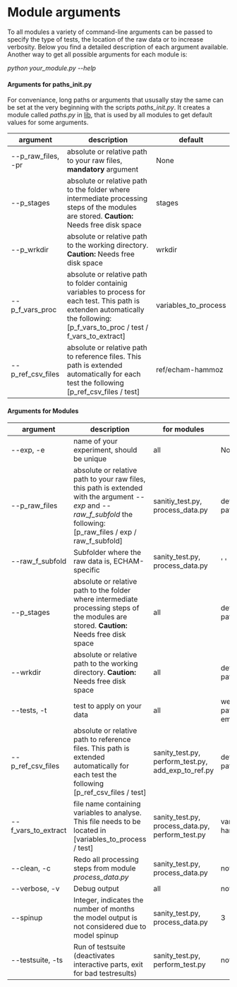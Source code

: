 # Module arguments
To all modules a variety of command-line arguments can be passed to specify the type of tests, the location of the raw data or to increase verbosity.
Below you find a detailed description of each argument available.
Another way to get all possible arguments for each module is:  

*python your_module.py --help*

#### Arguments for paths_init.py
For conveniance, long paths or arguments that ususally stay the same can be set at the very beginning with the scripts *paths_init.py*.
It creates a module called *paths.py* in [lib](lib), that is used by all modules to get default values for some arguments.

|argument|description|default| 
|---|---|---|
|--p_raw_files, -pr|absolute or relative path to your raw files, **mandatory** argument|None|
|--p_stages|absolute or relative path to the folder where intermediate processing steps of the modules are stored. **Caution:** Needs free disk space |stages|
|--p_wrkdir|absolute or relative path to the working directory. **Caution:** Needs free disk space |wrkdir|
|--p_f_vars_proc|absolute or relative path to folder containig variables to process for each test. This path is extenden automatically the following: [p_f_vars_to_proc / test / f_vars_to_extract]|variables_to_process|
|--p_ref_csv_files|absolute or relative path to reference files. This path is extended automatically for each test the following [p_ref_csv_files / test]|ref/echam-hammoz|

#### Arguments for Modules

|argument|description   |for modules |default| 
|---|---|---|---|
|--exp, -e        |name of your experiment, should be unique|all | None |
|--p_raw_files  |absolute or relative path to your raw files, this path is extended with the argument *--exp* and *--raw_f_subfold* the following: [p_raw_files / exp / raw_f_subfold]  | sanitiy_test.py, process_data.py  | defined in paths.py  |
|--raw_f_subfold| Subfolder where the raw data is, ECHAM-specific | sanity_test.py, process_data.py | ' '|
|--p_stages  | absolute or relative path to the folder where intermediate processing steps of the modules are stored. **Caution:** Needs free disk space |all  | defined in paths.py  |
|--wrkdir| absolute or relative path to the working directory. **Caution:** Needs free disk space | all | defined in paths.py |
| --tests, -t| test to apply on your data|all| welchstest pattern_correlation emissions|
|--p_ref_csv_files| absolute or relative path to reference files. This path is extended automatically for each test the following [p_ref_csv_files / test] | sanity_test.py, perform_test.py, add_exp_to_ref.py| defined in paths.py|
|--f_vars_to_extract | file name containing variables to analyse. This file needs to be located in [variables_to_process / test] | sanity_test.py, process_data.py, perform_test.py| vars_echam-hammoz.csv|
|--clean, -c| Redo all processing steps from module *process_data.py* | sanity_test.py, process_data.py | not set|
|--verbose, -v | Debug output | all | not set|
|--spinup| Integer, indicates the number of months the model output is not considered due to model spinup| sanity_test.py, process_data.py | 3|
|--testsuite, -ts | Run of testsuite (deactivates interactive parts, exit for bad testresults) |sanity_test.py, perform_test.py| not set| 

